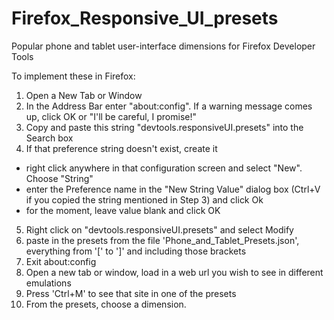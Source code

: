 # Firefox_Responsive_UI_presets
Popular phone and tablet user-interface dimensions for Firefox Developer Tools

To implement these in Firefox:

1. Open a New Tab or Window
2. In the Address Bar enter "about:config". If a warning message comes up, click OK or "I'll be careful, I promise!"
3. Copy and paste this string "devtools.responsiveUI.presets" into the Search box
4. If that preference string doesn't exist, create it
  - right click anywhere in that configuration screen and select "New".  Choose "String"
  - enter the Preference name in the "New String Value" dialog box (Ctrl+V if you copied the string mentioned in Step 3) and click Ok
  - for the moment, leave value blank and click OK
5.  Right click on "devtools.responsiveUI.presets" and select Modify
6.  paste in the presets from the file 'Phone_and_Tablet_Presets.json', everything from '[' to ']' and including those brackets
7.  Exit about:config
8.  Open a new tab or window, load in a web url you wish to see in different emulations
9.  Press 'Ctrl+M' to see that site in one of the presets
10.  From the presets, choose a dimension.
